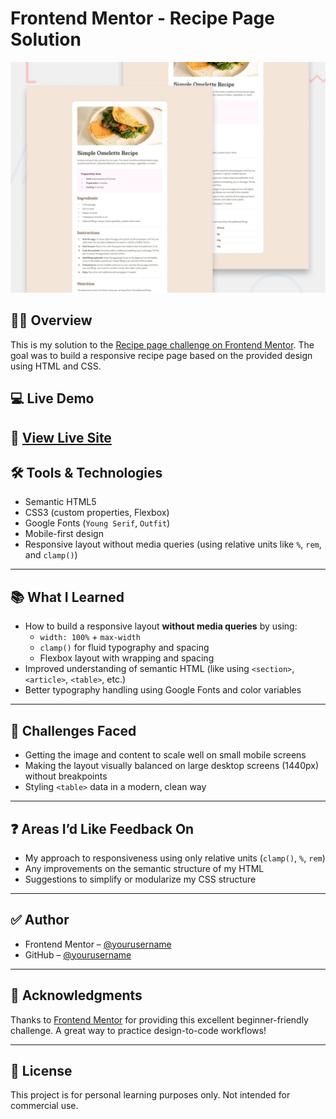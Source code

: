 # Frontend Mentor - Recipe Page Solution

![Design preview for the Recipe page coding challenge](./preview.jpg)

## 🧑‍🍳 Overview

This is my solution to the [Recipe page challenge on Frontend Mentor](https://www.frontendmentor.io/challenges/recipe-page-KiTsR8QQKm). The goal was to build a responsive recipe page based on the provided design using HTML and CSS.

## 💻 Live Demo

🔗 [View Live Site](https://harshlodaliya03.github.io/recipe-page-main/)  
---

## 🛠️ Tools & Technologies

- Semantic HTML5
- CSS3 (custom properties, Flexbox)
- Google Fonts (`Young Serif`, `Outfit`)
- Mobile-first design
- Responsive layout without media queries (using relative units like `%`, `rem`, and `clamp()`)
  
---

## 📚 What I Learned

- How to build a responsive layout **without media queries** by using:
  - `width: 100%` + `max-width`
  - `clamp()` for fluid typography and spacing
  - Flexbox layout with wrapping and spacing
- Improved understanding of semantic HTML (like using `<section>`, `<article>`, `<table>`, etc.)
- Better typography handling using Google Fonts and color variables

---

## 🧩 Challenges Faced

- Getting the image and content to scale well on small mobile screens
- Making the layout visually balanced on large desktop screens (1440px) without breakpoints
- Styling `<table>` data in a modern, clean way

---

## ❓ Areas I’d Like Feedback On

- My approach to responsiveness using only relative units (`clamp()`, `%`, `rem`)
- Any improvements on the semantic structure of my HTML
- Suggestions to simplify or modularize my CSS structure

---

## ✅ Author

- Frontend Mentor – [@yourusername](https://www.frontendmentor.io/profile/yourusername)
- GitHub – [@yourusername](https://github.com/harshlodaliya03)

---

## 🙌 Acknowledgments

Thanks to [Frontend Mentor](https://www.frontendmentor.io) for providing this excellent beginner-friendly challenge. A great way to practice design-to-code workflows!

---

## 🧾 License

This project is for personal learning purposes only. Not intended for commercial use.

